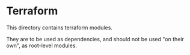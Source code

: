 # Terraform

This directory contains terraform modules.

They are to be used as dependencies, and should not be used "on their own",
as root-level modules.
